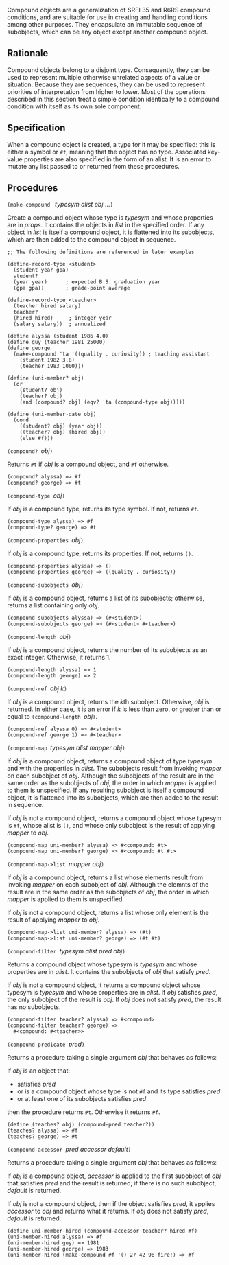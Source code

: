 Compound objects are a generalization of SRFI 35 and R6RS compound conditions,
and are suitable for use in creating and handling conditions among other purposes.
They encapsulate an immutable sequence of subobjects, which can be
any object except another compound object.  

## Rationale

Compound objects belong to a disjoint type.  Consequently, they can
be used to represent multiple otherwise unrelated aspects of a value
or situation.  Because they are sequences, they can be used to
represent priorities of interpretation from higher to lower.  Most
of the operations described
in this section treat a simple condition identically to a compound
condition with itself as its own sole component. 

## Specification

When a compound object is created, a type for it may be specified:
this is either a symbol or `#f`, meaning that the object has no type.
Associated key-value properties are also specified in the form of an alist.
It is an error to mutate any list passed to or returned from these procedures.

## Procedures

`(make-compound ` *typesym alist obj* ...`)`

Create a compound object whose type is *typesym*
and whose properties are in *props*.
It contains the objects in *list* in the specified order.
If any object in *list* is itself a compound object,
it is flattened into its subobjects,
which are then added to the compound object in sequence.

```
;; The following definitions are referenced in later examples

(define-record-type <student>
  (student year gpa)
  student?
  (year year)      ; expected B.S. graduation year
  (gpa gpa))       ; grade-point average
  
(define-record-type <teacher>
  (teacher hired salary)
  teacher?
  (hired hired)     ; integer year
  (salary salary))  ; annualized
  
(define alyssa (student 1986 4.0)
(define guy (teacher 1981 25000)
(define george
  (make-compound 'ta '((quality . curiosity)) ; teaching assistant
    (student 1982 3.8)
    (teacher 1983 1000)))
    
(define (uni-member? obj)
  (or
    (student? obj)
    (teacher? obj)
    (and (compound? obj) (eqv? 'ta (compound-type obj)))))

(define (uni-member-date obj)
  (cond
    ((student? obj) (year obj))
    ((teacher? obj) (hired obj))
    (else #f)))
```

`(compound? `*obj*`)`

Returns `#t` if *obj* is a compound object, and `#f` otherwise.

```
(compound? alyssa) => #f
(compound? george) => #t
```

`(compound-type `*obj*`)`

If *obj* is a compound type, returns its type symbol.
If not, returns `#f`.

```
(compound-type alyssa) => #f
(compound-type? george) => #t
```

`(compound-properties `*obj*`)`

If *obj* is a compound type, returns its properties.
If not, returns `()`.

```
(compound-properties alyssa) => ()
(compound-properties george) => ((quality . curiosity))
```

`(compound-subobjects `*obj*`)`

If *obj* is a compound object, returns a list of its subobjects;
otherwise, returns a list containing only *obj*.

```
(compound-subobjects alyssa) => (#<student>)
(compound-subobjects george) => (#<student> #<teacher>)
```

`(compound-length `*obj*`)`

If *obj* is a compound object, returns the number of its subobjects as an exact
integer.  Otherwise, it returns 1.

```
(compound-length alyssa) => 1
(compound-length george) => 2
```

`(compound-ref `*obj k*`)`

If *obj* is a compound object, returns the *k*th subobject.
Otherwise, *obj* is returned.
In either case, it is an error if *k* is less than
zero, or greater than or equal to `(compound-length `*obj*`)`.

```
(compound-ref alyssa 0) => #<student>
(compound-ref george 1) => #<teacher>
```

`(compound-map `*typesym alist mapper obj*`)`

If *obj* is a compound object, returns a compound object
of type *typesym* and with the properties in *alist*.
The subobjects result from invoking *mapper* on each subobject of *obj*.
Although the subobjects of the result are in the same order as the subobjects of *obj*,
the order in which *mapper* is applied to them is unspecified.
If any resulting subobject is itself a compound object, it is flattened into its subobjects,
which are then added to the result in sequence.

If *obj* is not a compound object, returns a compound object
whose typesym is `#f`, whose alist is `()`, and
whose only subobject is the result of applying *mapper* to *obj*.

```
(compound-map uni-member? alyssa) => #<compound: #t>
(compound-map uni-member? george) => #<compound: #t #t>
```

`(compound-map->list `*mapper obj*`)`

If *obj* is a compound object, returns a list
whose elements result from invoking *mapper* on each subobject of *obj*.
Although the elemnts of the result are in the same order as the subobjects of *obj*,
the order in which *mapper* is applied to them is unspecified.

If *obj* is not a compound object, returns a list
whose only element is the result of applying *mapper* to *obj*.

```
(compound-map->list uni-member? alyssa) => (#t)
(compound-map->list uni-member? george) => (#t #t)
```

`(compound-filter `*typesym alist pred obj*`)`

Returns a compound object
whose typesym is *typesym* and whose properties are in *alist*.
It contains the subobjects of *obj* that satisfy *pred*.

If *obj* is not a compound object, it returns a compound object
whose typesym is *typesym* and whose properties are in *alist*.
If *obj* satisfies *pred*, the only subobject of the result is *obj*.
If *obj* does not satisfy *pred*, the result has no subobjects.

```
(compound-filter teacher? alyssa) => #<compound>
(compound-filter teacher? george) =>
  #<compound: #<teacher>>
```

`(compound-predicate `*pred*`)`

Returns a procedure taking a single argument *obj*
that behaves as follows:

If *obj* is an object that:

 * satisfies *pred*
 * or is a compound object whose type is not `#f` 
   and its type satisfies *pred*
 * or at least one of its subobjects satisfies *pred*

then the procedure returns `#t`.  Otherwise it returns `#f`.

```
(define (teaches? obj) (compound-pred teacher?))
(teaches? alyssa) => #f
(teaches? george) => #t
```

`(compound-accessor `*pred accessor default*`)`

Returns a procedure taking a single argument *obj*
that behaves as follows:

If *obj* is a compound object, *accessor* is applied to
the first subobject of *obj* that satisfies *pred* and the result is returned;
if there is no such subobject, *default* is returned.

If *obj* is not a compound object, then if the object satisfies *pred*,
it applies *accessor* to *obj* and returns what it returns.
If *obj* does not satisfy *pred*, *default* is returned.

```
(define uni-member-hired (compound-accessor teacher? hired #f)
(uni-member-hired alyssa) => #f
(uni-member-hired guy) => 1981
(uni-member-hired george) => 1983
(uni-member-hired (make-compound #f '() 27 42 98 fire!) => #f
```

